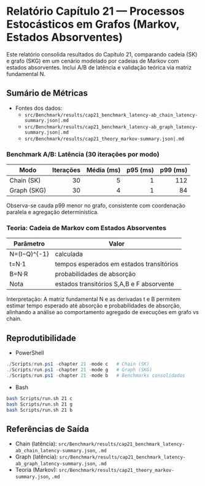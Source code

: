 # Relatório Capítulo 21 — Processos Estocásticos em Grafos (Markov, Estados Absorventes)

Este relatório consolida resultados do Capítulo 21, comparando cadeia (SK) e grafo (SKG) em um cenário modelado por cadeias de Markov com estados absorventes. Inclui A/B de latência e validação teórica via matriz fundamental N.

## Sumário de Métricas

- Fontes dos dados:
  - `src/Benchmark/results/cap21_benchmark_latency-ab_chain_latency-summary.json|.md`
  - `src/Benchmark/results/cap21_benchmark_latency-ab_graph_latency-summary.json|.md`
  - `src/Benchmark/results/cap21_theory_markov-summary.json|.md`

### Benchmark A/B: Latência (30 iterações por modo)

| Modo | Iterações | Média (ms) | p95 (ms) | p99 (ms) |
|---|---:|---:|---:|---:|
| Chain (SK) | 30 | 5 | 1 | 112 |
| Graph (SKG) | 30 | 4 | 1 | 84 |

Observa-se cauda p99 menor no grafo, consistente com coordenação paralela e agregação determinística.

### Teoria: Cadeia de Markov com Estados Absorventes

| Parâmetro | Valor |
|---|---|
| N=(I−Q)^{-1} | calculada |
| t=N·1 | tempos esperados em estados transitórios |
| B=N·R | probabilidades de absorção |
| Nota | estados transitórios S,A,B e F absorvente |

Interpretação: A matriz fundamental N e as derivadas t e B permitem estimar tempo esperado até absorção e probabilidades de absorção, alinhando a análise ao comportamento agregado de execuções em grafo vs chain.

## Reprodutibilidade

- PowerShell
```powershell
./Scripts/run.ps1 -chapter 21 -mode c   # Chain (SK)
./Scripts/run.ps1 -chapter 21 -mode g   # Graph (SKG)
./Scripts/run.ps1 -chapter 21 -mode b   # Benchmarks consolidados
```

- Bash
```bash
bash Scripts/run.sh 21 c
bash Scripts/run.sh 21 g
bash Scripts/run.sh 21 b
```

## Referências de Saída

- Chain (latência): `src/Benchmark/results/cap21_benchmark_latency-ab_chain_latency-summary.json`, `.md`
- Graph (latência): `src/Benchmark/results/cap21_benchmark_latency-ab_graph_latency-summary.json`, `.md`
- Teoria (Markov): `src/Benchmark/results/cap21_theory_markov-summary.json`, `.md`

